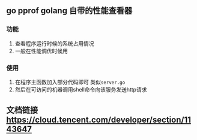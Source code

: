 ## go pprof golang 自带的性能查看器

### 功能
1. 查看程序运行时候的系统占用情况
2. 一般在性能调优时候用

### 使用 
1. 在程序主函数加入部分代码即可 类似`server.go`
2. 然后在可访问的机器调用shell命令向该服务发送http请求

## 文档链接 https://cloud.tencent.com/developer/section/1143647